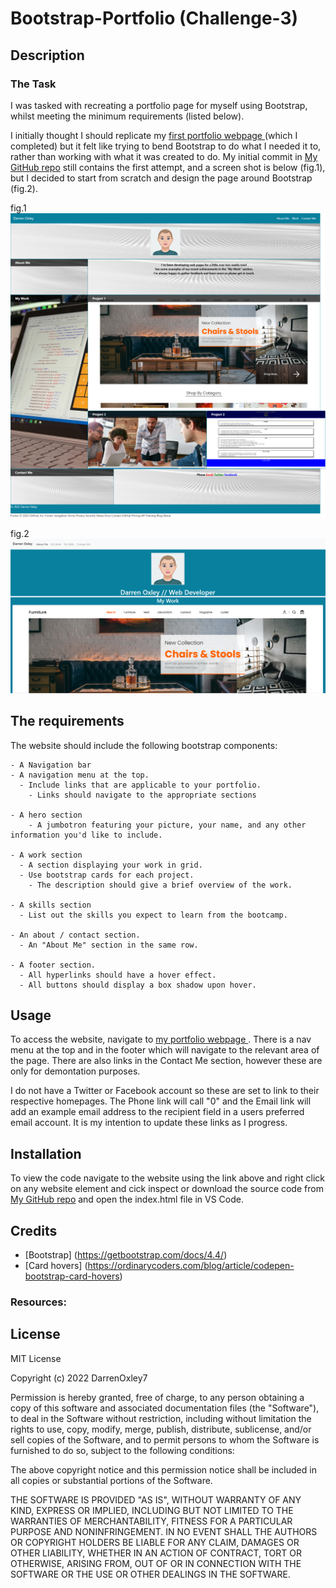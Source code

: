 # Bootstrap-Portfolio (Challenge-3)

## Description

### The Task

I was tasked with recreating a portfolio page for myself using Bootstrap, whilst meeting the minimum requirements (listed below).

I initially thought I should replicate my [first portfolio webpage ](https://darrenoxley7.github.io/challenge-2/) (which I completed) but it felt like trying to bend Bootstrap to do what I needed it to, rather than working with what it was created to do. My initial commit in [My GitHub repo](https://github.com/DarrenOxley7/Bootstrap-Portfolio.git) still contains the first attempt, and a screen shot is below (fig.1), but I decided to start from scratch and design the page around Bootstrap (fig.2).

fig.1
![First attempt](css/images/portfolio-first-attempt.png)

fig.2
![Final design](css/images/portfolio-second-attempt.png)


## The requirements

The website should include the following bootstrap components:

    - A Navigation bar
    - A navigation menu at the top.
      - Include links that are applicable to your portfolio.
        - Links should navigate to the appropriate sections 

    - A hero section
        - A jumbotron featuring your picture, your name, and any other information you'd like to include.

    - A work section
      - A section displaying your work in grid. 
      - Use bootstrap cards for each project.
        - The description should give a brief overview of the work.

    - A skills section
      - List out the skills you expect to learn from the bootcamp.

    - An about / contact section.
      - An "About Me" section in the same row.
    
    - A footer section.
      - All hyperlinks should have a hover effect.
      - All buttons should display a box shadow upon hover.

## Usage

To access the website, navigate to [my portfolio webpage ](https://darrenoxley7.github.io/Bootstrap-Portfolio/). There is a nav menu at the top and in the footer which will navigate to the relevant area of the page. There are also links in the Contact Me section, however these are only for demontation purposes. 

I do not have a Twitter or Facebook account so these are set to link to their respective homepages. The Phone link will call "0" and the Email link will add an example email address to the recipient field in a users preferred email account. It is my intention to update these links as I progress.

## Installation

To view the code navigate to the website using the link above and right click on any website element and cick inspect or download the source code from [My GitHub repo](https://github.com/DarrenOxley7/Bootstrap-Portfolio.git) and open the index.html file in VS Code.

## Credits
* [Bootstrap] (https://getbootstrap.com/docs/4.4/)
* [Card hovers] (https://ordinarycoders.com/blog/article/codepen-bootstrap-card-hovers)

### Resources:

## License

MIT License

Copyright (c) 2022 DarrenOxley7

Permission is hereby granted, free of charge, to any person obtaining a copy
of this software and associated documentation files (the "Software"), to deal
in the Software without restriction, including without limitation the rights
to use, copy, modify, merge, publish, distribute, sublicense, and/or sell
copies of the Software, and to permit persons to whom the Software is
furnished to do so, subject to the following conditions:

The above copyright notice and this permission notice shall be included in all
copies or substantial portions of the Software.

THE SOFTWARE IS PROVIDED "AS IS", WITHOUT WARRANTY OF ANY KIND, EXPRESS OR
IMPLIED, INCLUDING BUT NOT LIMITED TO THE WARRANTIES OF MERCHANTABILITY,
FITNESS FOR A PARTICULAR PURPOSE AND NONINFRINGEMENT. IN NO EVENT SHALL THE
AUTHORS OR COPYRIGHT HOLDERS BE LIABLE FOR ANY CLAIM, DAMAGES OR OTHER
LIABILITY, WHETHER IN AN ACTION OF CONTRACT, TORT OR OTHERWISE, ARISING FROM,
OUT OF OR IN CONNECTION WITH THE SOFTWARE OR THE USE OR OTHER DEALINGS IN THE
SOFTWARE.

